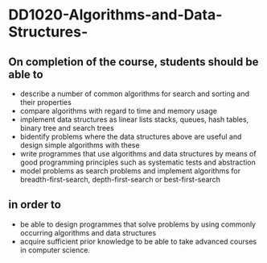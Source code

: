 # DD1020-Algorithms-and-Data-Structures-

## On completion of the course, students should be able to

- describe a number of common algorithms for search and sorting and their properties
- compare algorithms with regard to time and memory usage
- implement data structures as linear lists stacks, queues, hash tables, binary tree and search trees
- bidentify problems where the data structures above are useful and design simple algorithms with these
- write programmes that use algorithms and data structures by means of good programming principles such as systematic tests and abstraction
- model problems as search problems and implement algorithms for breadth-first-search, depth-first-search or best-first-search
 
## in order to

- be able to design programmes that solve problems by using commonly occurring algorithms and data structures
- acquire sufficient prior knowledge to be able to take advanced courses in computer science.

